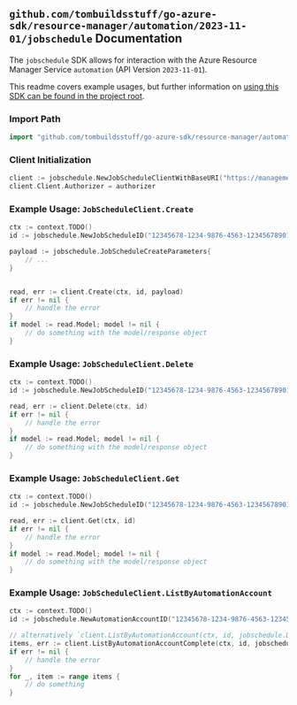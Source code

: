 
## `github.com/tombuildsstuff/go-azure-sdk/resource-manager/automation/2023-11-01/jobschedule` Documentation

The `jobschedule` SDK allows for interaction with the Azure Resource Manager Service `automation` (API Version `2023-11-01`).

This readme covers example usages, but further information on [using this SDK can be found in the project root](https://github.com/tombuildsstuff/go-azure-sdk/tree/main/docs).

### Import Path

```go
import "github.com/tombuildsstuff/go-azure-sdk/resource-manager/automation/2023-11-01/jobschedule"
```


### Client Initialization

```go
client := jobschedule.NewJobScheduleClientWithBaseURI("https://management.azure.com")
client.Client.Authorizer = authorizer
```


### Example Usage: `JobScheduleClient.Create`

```go
ctx := context.TODO()
id := jobschedule.NewJobScheduleID("12345678-1234-9876-4563-123456789012", "example-resource-group", "automationAccountValue", "jobScheduleIdValue")

payload := jobschedule.JobScheduleCreateParameters{
	// ...
}


read, err := client.Create(ctx, id, payload)
if err != nil {
	// handle the error
}
if model := read.Model; model != nil {
	// do something with the model/response object
}
```


### Example Usage: `JobScheduleClient.Delete`

```go
ctx := context.TODO()
id := jobschedule.NewJobScheduleID("12345678-1234-9876-4563-123456789012", "example-resource-group", "automationAccountValue", "jobScheduleIdValue")

read, err := client.Delete(ctx, id)
if err != nil {
	// handle the error
}
if model := read.Model; model != nil {
	// do something with the model/response object
}
```


### Example Usage: `JobScheduleClient.Get`

```go
ctx := context.TODO()
id := jobschedule.NewJobScheduleID("12345678-1234-9876-4563-123456789012", "example-resource-group", "automationAccountValue", "jobScheduleIdValue")

read, err := client.Get(ctx, id)
if err != nil {
	// handle the error
}
if model := read.Model; model != nil {
	// do something with the model/response object
}
```


### Example Usage: `JobScheduleClient.ListByAutomationAccount`

```go
ctx := context.TODO()
id := jobschedule.NewAutomationAccountID("12345678-1234-9876-4563-123456789012", "example-resource-group", "automationAccountValue")

// alternatively `client.ListByAutomationAccount(ctx, id, jobschedule.DefaultListByAutomationAccountOperationOptions())` can be used to do batched pagination
items, err := client.ListByAutomationAccountComplete(ctx, id, jobschedule.DefaultListByAutomationAccountOperationOptions())
if err != nil {
	// handle the error
}
for _, item := range items {
	// do something
}
```

